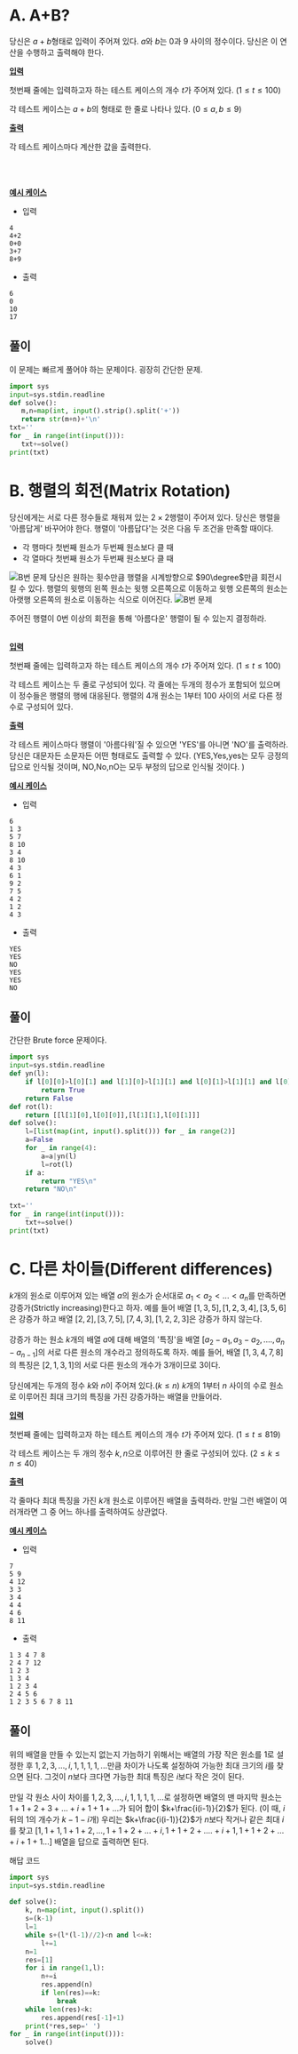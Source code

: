 # A. A+B?
당신은 $a+b$형태로 입력이 주어져 있다. $a$와 $b$는 0과 9 사이의 정수이다. 당신은 이 연산을 수행하고 출력해야 한다. 

**<u> 입력 </u>**

첫번째 줄에는 입력하고자 하는 테스트 케이스의 개수 $t$가 주어져 있다. $(1\leq t\leq 100)$

각 테스트 케이스는 $a+b$의 형태로 한 줄로 나타나 있다. ($0\leq a,b\leq 9$)

**<u> 출력 </u>**

각 테스트 케이스마다 계산한 값을 출력한다. 

<br/>
<br/>

**<u> 예시 케이스 </u>**

* 입력
```
4
4+2
0+0
3+7
8+9
```
* 출력
```
6
0
10
17
```

## 풀이
 이 문제는 빠르게 풀어야 하는 문제이다. 굉장히 간단한 문제. 

 ```python
import sys
input=sys.stdin.readline
def solve():
    m,n=map(int, input().strip().split('+'))
    return str(m+n)+'\n'
txt=''
for _ in range(int(input())):
    txt+=solve()
print(txt)
 ```

# B. 행렬의 회전(Matrix Rotation)

당신에게는 서로 다른 정수들로 채워져 있는 $2\times2$행렬이 주어져 있다. 당신은 행렬을 '아름답게' 바꾸어야 한다. 행렬이 '아름답다'는 것은 다음 두 조건을 만족할 때이다.
* 각 행마다 첫번째 원소가 두번째 원소보다 클 때
* 각 열마다 첫번째 원소가 두번째 원소보다 클 때

![B번 문제](B01.png)
당신은 원하는 횟수만큼 행렬을 시계방향으로 $90\degree$만큼 회전시킬 수 있다. 행렬의 윗행의 왼쪽 원소는 윗행 오른쪽으로 이동하고 윗행 오른쪽의 원소는 아랫행 오른쪽의 원소로 이동하는 식으로 이어진다. 
![B번 문제](B02.png)


주어진 행렬이 0번 이상의 회전을 통해 '아름다운' 행렬이 될 수 있는지 결정하라.
<br/>
<br/>

**<u> 입력 </u>**

첫번째 줄에는 입력하고자 하는 테스트 케이스의 개수 $t$가 주어져 있다. $(1\leq t\leq 100)$

각 테스트 케이스는 두 줄로 구성되어 있다. 각 줄에는 두개의 정수가 포함되어 있으며 이 정수들은 행렬의 행에 대응된다. 행렬의 4개 원소는 1부터 100 사이의 서로 다른 정수로 구성되어 있다. 

**<u> 출력 </u>**

각 테스트 케이스마다 행렬이 '아름다워'질 수 있으면 'YES'를 아니면 'NO'를 출력하라. 당신은 대문자든 소문자든 어떤 형태로도 출력할 수 있다. (YES,Yes,yes는 모두 긍정의 답으로 인식될 것이며, NO,No,nO는 모두 부정의 답으로 인식될 것이다. )

**<u> 예시 케이스 </u>**

* 입력
```
6
1 3
5 7
8 10
3 4
8 10
4 3
6 1
9 2
7 5
4 2
1 2
4 3
```
* 출력
```
YES
YES
NO
YES
YES
NO
```
## 풀이

간단한 Brute force 문제이다. 

```python
import sys
input=sys.stdin.readline
def yn(l):
    if l[0][0]>l[0][1] and l[1][0]>l[1][1] and l[0][1]>l[1][1] and l[0][0]>l[1][0]:
        return True
    return False
def rot(l):
    return [[l[1][0],l[0][0]],[l[1][1],l[0][1]]]
def solve():
    l=[list(map(int, input().split())) for _ in range(2)]
    a=False
    for _ in range(4):
        a=a|yn(l)
        l=rot(l)
    if a:
        return "YES\n"
    return "NO\n"
        
txt=''
for _ in range(int(input())):
    txt+=solve()
print(txt)
```

# C. 다른 차이들(Different differences)

$k$개의 원소로 이루어져 있는 배열 $a$의 원소가 순서대로 $a_{1}<a_{2}<...<a_{n}$를 만족하면 강증가(Strictly increasing)한다고 하자. 예를 들어 배열 $[1,3,5],[1,2,3,4],[3,5,6]$은 강증가 하고 배열 $[2,2],[3,7,5],[7,4,3],[1,2,2,3]$은 강증가 하지 않는다. 
<br/>
<br/>
강증가 하는 원소 $k$개의 배열 $a$에 대해 배열의 '특징'을 배열 $[a_{2}-a_{1},a_{3}-a_{2},....,a_{n}-a_{n-1}]$의 서로 다른 원소의 개수라고 정의하도록 하자. 예를 들어, 배열 $[1,3,4,7,8]$의 특징은 $[2,1,3,1]$의 서로 다른 원소의 개수가 3개이므로 3이다. 
<br/>
<br/>
당신에게는 두개의 정수 $k$와 $n$이 주어져 있다.($k\leq n$) $k$개의 1부터 $n$ 사이의 수로 원소로 이루어진 최대 크기의 특징을 가진 강증가하는 배열을 만들어라. 

**<u> 입력 </u>**

첫번째 줄에는 입력하고자 하는 테스트 케이스의 개수 $t$가 주어져 있다. $(1\leq t\leq 819)$

각 테스트 케이스는 두 개의 정수 $k,n$으로 이루어진 한 줄로 구성되어 있다. $(2\leq k\leq n\leq 40)$

**<u> 출력 </u>**

각 줄마다 최대 특징을 가진 $k$개 원소로 이루어진 배열을 출력하라. 만일 그런 배열이 여러개라면 그 중 어느 하나를 출력하여도 상관없다. 

**<u> 예시 케이스 </u>**

* 입력
```
7
5 9
4 12
3 3
3 4
4 4
4 6
8 11
```
* 출력
```
1 3 4 7 8
2 4 7 12
1 2 3
1 3 4
1 2 3 4
2 4 5 6
1 2 3 5 6 7 8 11
```
## 풀이

위의 배열을 만들 수 있는지 없는지 가늠하기 위해서는 배열의 가장 작은 원소를 1로 설정한 후 $1,2,3,..., i,1,1,1,1,...$만큼 차이가 나도록 설정하여 가능한 최대 크기의 $i$를 찾으면 된다. 그것이 $n$보다 크다면 가능한 최대 특징은 $i$보다 작은 것이 된다. 
<br/>
<br/>
만일 각 원소 사이 차이를 $1,2,3,..., i,1,1,1,1,...$로 설정하면 배열의 맨 마지막 원소는 $1+1+2+3+...+i+1+1+...$가 되어 합이 $k+\frac{i(i-1)}{2}$가 된다. (이 때, $i$ 뒤의 1의 개수가 $k-1-i$개) 우리는 $k+\frac{i(i-1)}{2}$가 $n$보다 작거나 같은 최대 $i$를 찾고 $[1,1+1,1+1+2,...,1+1+2+...+i,1+1+2+....+i+1,1+1+2+...+i+1+1...]$ 배열을 답으로 출력하면 된다. 

해답 코드
```python
import sys
input=sys.stdin.readline
 
def solve():
    k, n=map(int, input().split())
    s=(k-1)
    l=1
    while s+(l*(l-1)//2)<n and l<=k:
        l+=1
    n=1
    res=[1]
    for i in range(1,l):
        n+=i
        res.append(n)
        if len(res)==k:
            break
    while len(res)<k:
        res.append(res[-1]+1)
    print(*res,sep=' ')
for _ in range(int(input())):
    solve()
```